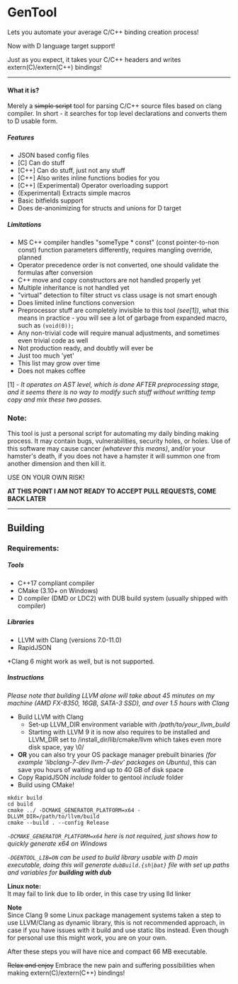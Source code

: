 # GenTool 
Lets you automate your average C/C++ binding creation process!

Now with D language target support!

Just as you expect, it takes your C/C++ headers and writes extern(C)/extern(C++) bindings!

---
#### What it is?
Merely a ~~simple script~~ tool for parsing C/C++ source files based on clang compiler. In short - it searches for top level declarations and converts them to D usable form.

##### Features
* JSON based config files
* [C] Can do stuff
* [C++] Can do stuff, just not any stuff
* [C++] Also writes inline functions bodies for you
* [C++] (Experimental) Operator overloading support
* (Experimental) Extracts simple macros
* Basic bitfields support
* Does de-anonimizing for structs and unions for D target

##### Limitations
* MS C++ compiler handles "someType * const" (const pointer-to-non const) function parameters differently, requires mangling override, planned
* Operator precedence order is not converted, one should validate the formulas after conversion
* C++ move and copy constructors are not handled properly yet
* Multiple inheritance is not handled yet
* "virtual" detection to filter struct vs class usage is not smart enough
* Does limited inline functions conversion
* Preprocessor stuff are completely invisible to this tool *(see[1])*, what this means in practice - you will see a lot of garbage from expanded macro, such as ```(void(0));```
* Any non-trivial code will require manual adjustments, and sometimes even trivial code as well
* Not production ready, and doubtly will ever be
* Just too much 'yet'
* This list may grow over time
* Does not makes coffee

[1] - *It operates on AST level, which is done AFTER preprocessing stage, and it seems there is no way to modify such stuff without writting temp copy and mix these two passes.*

### **Note:**
This tool is just a personal script for automating my daily binding making process. It may contain bugs, vulnerabilities, security holes, or holes. Use of this software may cause cancer *(whatever this means)*, and/or your hamster's death, if you does not have a hamster it will summon one from another dimension and then kill it. 

USE ON YOUR OWN RISK!

**AT THIS POINT I AM NOT READY TO ACCEPT PULL REQUESTS, COME BACK LATER**

---
    
## Building
### Requirements:
##### Tools
* C++17 compliant compiler
* CMake (3.10+ on Windows)
* D compiler (DMD or LDC2) with DUB build system (usually shipped with compiler)
##### Libraries
* LLVM with Clang (versions 7.0-11.0)
* RapidJSON

*Clang 6 might work as well, but is not supported.

##### Instructions
*Please note that building LLVM alone will take about 45 minutes on my machine (AMD FX-8350, 16GB, SATA-3 SSD), and over 1.5 hours with Clang*
* Build LLVM with Clang
    * Set-up LLVM_DIR environment variable with _/path/to/your_llvm_build_
    * Starting with LLVM 9 it is now also requires to be installed and LLVM_DIR set to /install_dir/lib/cmake/llvm which takes even more disk space, yay \0/
* **OR** you can also try your OS package manager prebuilt binaries *(for example 'libclang-7-dev llvm-7-dev' packages on Ubuntu)*, this can save you hours of waiting and up to 40 GB of disk space
* Copy RapidJSON *include* folder to gentool *include* folder
* Build using CMake!
```
mkdir build
cd build
cmake ../ -DCMAKE_GENERATOR_PLATFORM=x64 -DLLVM_DIR=/path/to/llvm/build
cmake --build . --config Release
```
*`-DCMAKE_GENERATOR_PLATFORM=x64` here is not required, just shows how to quickly generate x64 on Windows*

*`-DGENTOOL_LIB=ON` can be used to build library usable with D main executable, doing this will generate `dubBuild.{sh|bat}` file with set up paths and variables for **building with dub***

**Linux note:**  
    It may fail to link due to lib order, in this case try using lld linker

**Note**  
    Since Clang 9 some Linux package management systems taken a step to use LLVM/Clang as dynamic library, this is not recommended approach, in case if you have issues with it build and use static libs instead. Even though for personal use this might work, you are on your own.

After these steps you will have nice and compact 66 MB executable.

~~Relax and enjoy~~ Embrace the new pain and suffering possibilities when making extern(C)/extern(C++) bindings!